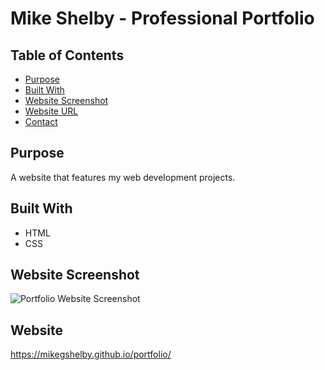 # Mike Shelby - Professional Portfolio

## Table of Contents
* [Purpose](#purpose)
* [Built With](#built-with)
* [Website Screenshot](#website-screenshot)
* [Website URL](#website)
* [Contact](#contact)

## Purpose
A website that features my web development projects.

## Built With
* HTML
* CSS

## Website Screenshot
![Portfolio Website Screenshot](https://github.com/mikegshelby/portfolio/raw/master/assets/images/portfolio-screenshot.jpg "Website Screenshot")


## Website
https://mikegshelby.github.io/portfolio/

